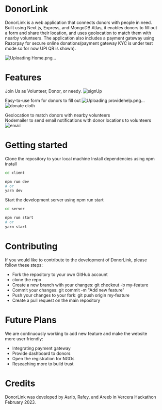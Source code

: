 
# DonorLink
DonorLink is a web application that connects donors with people in need. Built using Next.js, Express, and MongoDB Atlas, it enables donors to fill out a form and share their location, and uses geolocation to match them with nearby volunteers. The application also includes a payment gateway using Razorpay for secure online donations(payment gateway KYC is under test mode so for now UPI QR is shown).


![Uploading Home.png…]()

# Features

Join Us as Volunteer, Donor, or needy.
![signUp](https://github.com/sayyedarib/DonorLink/assets/90370535/afd75e80-feda-4bfb-890c-d27ab8dcabd8)

Easy-to-use form for donors to fill out
![Uploading providehelp.png…]()
![donate cloth](https://github.com/sayyedarib/DonorLink/assets/90370535/ff01981d-b51f-464b-9054-b153e6fe58d3)



Geolocation to match donors with nearby volunteers
<br/>
Nodemailer to send email notifications with donor locations to volunteers
![email](https://github.com/sayyedarib/DonorLink/assets/90370535/c73057eb-2286-4ee5-b698-08fe93e00f9e)


# Getting started
Clone the repository to your local machine
Install dependencies using npm install

```bash
cd client

npm run dev
# or
yarn dev
```
Start the development server using npm run start
```bash
cd server

npm run start
# or
yarn start
```

# Contributing
If you would like to contribute to the development of DonorLink, please follow these steps:
<div><ul>
<li>Fork the repository to your own GitHub account</li>
<li>clone the repo</li>
<li>Create a new branch with your changes: git checkout -b my-feature</li>
<li>Commit your changes: git commit -m "Add new feature"</li>
<li>Push your changes to your fork: git push origin my-feature</li>
<li>Create a pull request on the main repository</li>
</ul>
  </div>
  
  # Future Plans
We are continuously working to add new feature and make the website more user friendly:
<div><ul>
<li>Integrating payment gateway</li>
<li>Provide dashboard to donors</li>
<li>Open the registration for NGOs</li>
<li>Reseaching more to build trust</li>
</ul>
  </div>
  
# Credits
DonorLink was developed by Aarib, Rafey, and Areeb in Vercera Hackathon February 2023.
